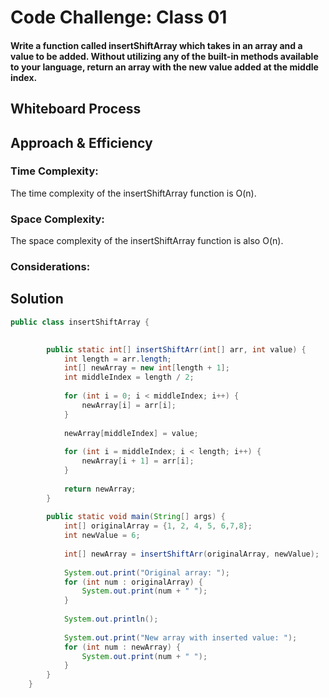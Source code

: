 # Code Challenge: Class 01
#### Write a function called insertShiftArray which takes in an array and a value to be added. Without utilizing any of the built-in methods available to your language, return an array with the new value added at the middle index. 
## Whiteboard Process


## Approach & Efficiency


### Time Complexity:
The time complexity of the insertShiftArray function is O(n).

### Space Complexity:
The space complexity of the insertShiftArray function is also O(n). 

### Considerations:


## Solution 
``` java 
public class insertShiftArray {

   
        public static int[] insertShiftArr(int[] arr, int value) {
            int length = arr.length;
            int[] newArray = new int[length + 1];
            int middleIndex = length / 2;
    
            for (int i = 0; i < middleIndex; i++) {
                newArray[i] = arr[i];
            }
    
            newArray[middleIndex] = value;
    
            for (int i = middleIndex; i < length; i++) {
                newArray[i + 1] = arr[i];
            }
    
            return newArray;
        }
    
        public static void main(String[] args) {
            int[] originalArray = {1, 2, 4, 5, 6,7,8};
            int newValue = 6;
    
            int[] newArray = insertShiftArr(originalArray, newValue);
    
            System.out.print("Original array: ");
            for (int num : originalArray) {
                System.out.print(num + " ");
            }
    
            System.out.println();
    
            System.out.print("New array with inserted value: ");
            for (int num : newArray) {
                System.out.print(num + " ");
            }
        }
    }
    
```
